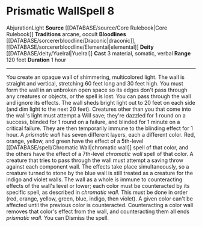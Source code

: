 ﻿---
actions: '[three-actions]'
bloodline: '[[DATABASE/sorcererbloodline/Draconic|Draconic]] , [[DATABASE/sorcererbloodline/Elemental|Elemental]]'
component:
- Material
- Somatic
- Verbal
deity:
- '[[DATABASE/deity/Yuelral|Yuelral]]'
duration: 1 hour
heighten_level: '8'
id: '234'
level: '8'
name: Prismatic Wall
range: 120 feet
rarity: Common
school: Abjuration
source: '[[DATABASE/source/Core Rulebook|Core Rulebook]]'
tradition:
- Arcane
- Occult
trait:
- '[[DATABASE/trait/Abjuration|Abjuration]]'
- '[[DATABASE/trait/Light|Light]]'
type: Spell

---
# Prismatic Wall<span class="item-type">Spell 8</span>

<span class="item-trait">Abjuration</span><span class="item-trait">Light</span>
**Source** [[DATABASE/source/Core Rulebook|Core Rulebook]] 
**Traditions** arcane, occult
**Bloodlines** [[DATABASE/sorcererbloodline/Draconic|draconic]], [[DATABASE/sorcererbloodline/Elemental|elemental]]
**Deity** [[DATABASE/deity/Yuelral|Yuelral]]
**Cast** <span class="action-icon">3</span> material, somatic, verbal
**Range** 120 feet
**Duration** 1 hour

---
You create an opaque wall of shimmering, multicolored light. The wall is straight and vertical, stretching 60 feet long and 30 feet high. You must form the wall in an unbroken open space so its edges don't pass through any creatures or objects, or the spell is lost. You can pass through the wall and ignore its effects. The wall sheds bright light out to 20 feet on each side (and dim light to the next 20 feet). Creatures other than you that come into the wall's light must attempt a Will save; they're dazzled for 1 round on a success, blinded for 1 round on a failure, and blinded for 1 minute on a critical failure. They are then temporarily immune to the blinding effect for 1 hour.
 A _prismatic wall_ has seven different layers, each a different color. Red, orange, yellow, and green have the effect of a 5th-level [[DATABASE/spell/Chromatic Wall|chromatic wall]] spell of that color, and the others have the effect of a 7th-level _chromatic wall_ spell of that color. A creature that tries to pass through the wall must attempt a saving throw against each component wall. The effects take place simultaneously, so a creature turned to stone by the blue wall is still treated as a creature for the indigo and violet walls.
 The wall as a whole is immune to counteracting effects of the wall's level or lower; each color must be counteracted by its specific spell, as described in _chromatic wall_. This must be done in order (red, orange, yellow, green, blue, indigo, then violet). A given color can't be affected until the previous color is counteracted. Counteracting a color wall removes that color's effect from the wall, and counteracting them all ends _prismatic wall_. You can Dismiss the spell.